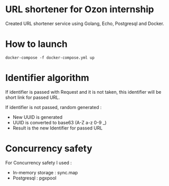 # URL shortener for Ozon internship

Created URL shortener service using Golang, Echo, Postgresql and Docker.

# How to launch 

```docker-compose -f docker-compose.yml up```

# Identifier algorithm 

If identifier is passed with Request and it is not taken, this identifier will be short link for passed URL.

If identifier is not passed, random generated :

- New UUID is generated
- UUID is converted to base63 (A-Z a-z 0-9 _)
- Result is the new Identifier for passed URL

# Concurrency safety

For Concurrency safety I used :

- In-memory storage : sync.map
- Postgresql : pgxpool

